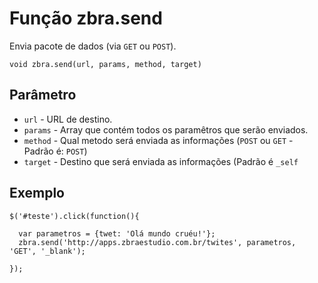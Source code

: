 # Função zbra.send

Envia pacote de dados (via ```GET``` ou ```POST```).

    void zbra.send(url, params, method, target)

## Parâmetro
* ```url``` -  URL de destino.
* ```params``` -  Array que contém todos os paramêtros que serão enviados.
* ```method``` -  Qual metodo será enviada as informações (```POST``` ou ```GET``` - Padrão é: ```POST```)
* ```target``` -  Destino que será enviada as informações (Padrão é ```_self```

## Exemplo

    $('#teste').click(function(){

      var parametros = {twet: 'Olá mundo cruéu!'};
      zbra.send('http://apps.zbraestudio.com.br/twites', parametros, 'GET', '_blank');

    });
